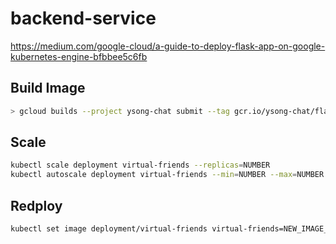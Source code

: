 # backend-service

https://medium.com/google-cloud/a-guide-to-deploy-flask-app-on-google-kubernetes-engine-bfbbee5c6fb

## Build Image
```sh
> gcloud builds --project ysong-chat submit --tag gcr.io/ysong-chat/flask-app:$(git rev-parse --short HEAD) .
```

## Scale
```sh
kubectl scale deployment virtual-friends --replicas=NUMBER
kubectl autoscale deployment virtual-friends --min=NUMBER --max=NUMBER --cpu-ratio=FLOAT --replicas=NUMBER
```

## Redploy
```sh
kubectl set image deployment/virtual-friends virtual-friends=NEW_IMAGE_TAG
```
